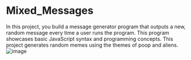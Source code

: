 # Mixed_Messages
In this project, you build a message generator program that outputs a new, random message every time a user runs the program. This program showcases basic JavaScript syntax and programming concepts.
This project generates random memes using the themes of poop and aliens. 
![image](https://github.com/apskis/Mixed_Messages/assets/30397168/4bbd8d09-78b4-45ef-8308-3a287f6cf40b)
